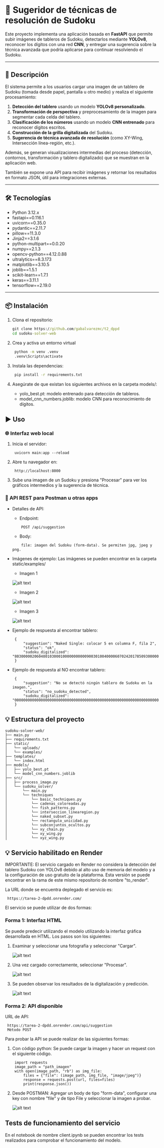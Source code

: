# 🧠 Sugeridor de técnicas de resolución de Sudoku

Este proyecto implementa una aplicación basada en **FastAPI** que permite subir imágenes de tableros de Sudoku, detectarlos mediante **YOLOv8**, reconocer los dígitos con una red **CNN**, y entregar una sugerencia sobre la técnica avanzada que podría aplicarse para continuar resolviendo el Sudoku.

---

## 📖 Descripción

El sistema permite a los usuarios cargar una imagen de un tablero de Sudoku (tomada desde papel, pantalla u otro medio) y realiza el siguiente procesamiento:

1. **Detección del tablero** usando un modelo **YOLOv8 personalizado**.
2. **Transformación de perspectiva** y preprocesamiento de la imagen para segmentar cada celda del tablero.
3. **Clasificación de los números** usando un modelo **CNN entrenado** para reconocer dígitos escritos.
4. **Construcción de la grilla digitalizada** del Sudoku.
5. **Sugerencia de técnica avanzada de resolución** (como XY-Wing, Intersección línea-región, etc.).

Además, se generan visualizaciones intermedias del proceso (detección, contornos, transformación y tablero digitalizado) que se muestran en la aplicación web.

También se expone una API para recibir imágenes y retornar los resultados en formato JSON, útil para integraciones externas.

---

## 🛠 Tecnologías

- Python 3.12.x
- fastapi==0.116.1
- uvicorn==0.35.0
- pydantic==2.11.7
- pillow==11.3.0
- Jinja2==3.1.6
- python-multipart==0.0.20
- numpy==2.1.3
- opencv-python==4.12.0.88
- ultralytics==8.3.173
- matplotlib==3.10.5
- joblib==1.5.1
- scikit-learn==1.7.1
- keras==3.11.1
- tensorflow==2.19.0

---

## 📦 Instalación

1. Clona el repositorio:
   ```cmd
   git clone https://github.com/gabalvarezmc/t2_dppd
   cd sudoku-solver-web
   ```

2. Crea y activa un entorno virtual
   ```cmd
    python -m venv .venv
    .venv\Scripts\activate
   ```

3. Instala las dependencias:
   ```cmd
    pip install -r requirements.txt
   ```

4. Asegúrate de que existan los siguientes archivos en la carpeta models/:
    - yolo_best.pt: modelo entrenado para detección de tableros.
    - model_cnn_numbers.joblib: modelo CNN para reconocimiento de dígitos.

## ▶️ Uso
### 🌐 Interfaz web local

1. Inicia el servidor:
   ```
    uvicorn main:app --reload
   ```

2. Abre tu navegador en:
   ```
    http://localhost:8000
   ```

3. Sube una imagen de un Sudoku y presiona "Procesar" para ver los gráficos intermedios y la sugerencia de técnica.

### 🧪 API REST para Postman u otras apps
- Detalles de API:
    - Endpoint:
    ```
        POST /api/suggestion
    ```
    - Body:
    ```
        file: imagen del Sudoku (form-data). Se permiten jpg, jpeg y png. 
    ```
- Imágenes de ejemplo: Las imágenes se pueden encontrar en la carpeta static/examples/
    - Imagen 1

    ![alt text](static/examples/image202.jpg)
  
    - Imagen 2

    ![alt text](static/examples/image205.jpg)

    - Imagen 3

    ![alt text](static/examples/classic_img9.jpg)


- Ejemplo de respuesta al encontrar tablero:
   ```
    {
        "suggestion": "Naked Single: colocar 5 en columna F, fila 2",
        "status": "ok",
        "sudoku_digitalized": "803000002060480103000100000000000900301004000060702420178509300000000758000267000"
    }
   ```

- Ejemplo de respuesta al NO encontrar tablero:
   ```
    {
        "suggestion": "No se detectó ningún tablero de Sudoku en la imagen.",
        "status": "no_sudoku_detected",
        "sudoku_digitalized": "000000000000000000000000000000000000000000000000000000000000000000000000000000000"
    }
   ```


## 💡 Estructura del proyecto

    sudoku-solver-web/
    ├── main.py
    ├── requirements.txt
    ├── static/
    │   └── uploads/
    │   └── examples/
    ├── templates/
    │   └── index.html
    ├── models/
    │   ├── yolo_best.pt
    │   └── model_cnn_numbers.joblib
    ├── src/
    │   ├── process_image.py
    │   └── sudoku_solver/
    │       └── main.py
    │       └── techniques
    │           └── basic_techniques.py
    │           └── cadenas_coloreadas.py
    │           └── fish_patterns.py
    │           └── interseccion_linearegion.py
    │           └── naked_subset.py
    │           └── rectangulo_unicidad.py
    │           └── subconjuntos_ocultos.py
    │           └── xy_chain.py
    │           └── xy_wing.py
    │           └── xyz_wing.py

## 💡 Servicio habilitado en Render

IMPORTANTE: El servicio cargado en Render no considera la detección del tablero Sudoku con YOLOv8 debido al alto uso de memoria del modelo y a la configuración de uso gratuito de la plataforma. Esta versión se puede encontrar en la rama de este mismo repositorio de nombre "to_render".

La URL donde se encuentra deplegado el servicio es:
   ```
    https://tarea-2-dpdd.onrender.com/
   ```

El servicio se puede utilizar de dos formas:

### Forma 1: Interfaz HTML

Se puede predecir utilizando el modelo utilizando la interfaz gráfica desarrollada en HTML. Los pasos son los siguientes:

1. Examinar y seleccionar una fotografía y seleccionar "Cargar".

    ![alt text](static/examples/Pantallazo1.PNG)

2. Una vez cargado correctamente, seleccionar "Procesar".

    ![alt text](static/examples/Pantallazo2.PNG)

3. Se pueden observar los resultados de la digitalización y predicción.

    ![alt text](static/examples/Pantallazo3.PNG)


### Forma 2: API disponible

URL de API:

   ```
    https://tarea-2-dpdd.onrender.com/api/suggestion
    Método POST
   ```

Para probar la API se puede realizar de las siguientes formas:

1. Con código python: Se puede cargar la imagen y hacer un request con el siguiente código.
   ```
    import requests
    image_path = "path_imagen" 
    with open(image_path, "rb") as img_file:
        files = {"file": (image_path, img_file, "image/jpeg")}
        response = requests.post(url, files=files)
        print(response.json())
   ```
2. Desde POSTMAN: Agregar un body de tipo "form-data", configurar una key con nombre "file" y de tipo File y seleccionar la imagen a probar.

    ![alt text](static/examples/Ejemplo_postman.PNG)

## Tests de funcionamiento del servicio

En el notebook de nombre client.ipynb se pueden encontrar los tests realizados para comprobar el funcionamiento del modelo.